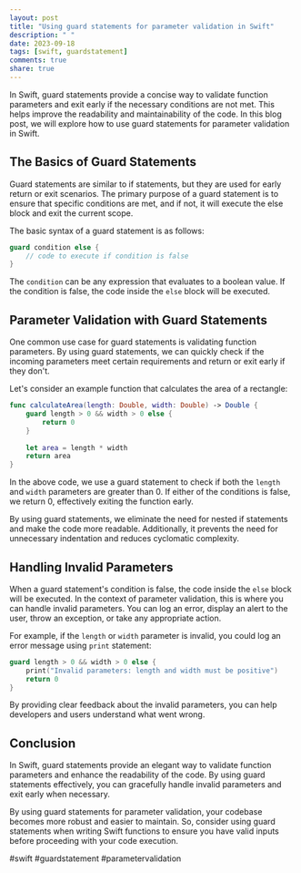 ```yaml
---
layout: post
title: "Using guard statements for parameter validation in Swift"
description: " "
date: 2023-09-18
tags: [swift, guardstatement]
comments: true
share: true
---
```


In Swift, guard statements provide a concise way to validate function parameters and exit early if the necessary conditions are not met. This helps improve the readability and maintainability of the code. In this blog post, we will explore how to use guard statements for parameter validation in Swift.

## The Basics of Guard Statements

Guard statements are similar to if statements, but they are used for early return or exit scenarios. The primary purpose of a guard statement is to ensure that specific conditions are met, and if not, it will execute the else block and exit the current scope.

The basic syntax of a guard statement is as follows:

```swift
guard condition else {
    // code to execute if condition is false
}
```

The `condition` can be any expression that evaluates to a boolean value. If the condition is false, the code inside the `else` block will be executed.

## Parameter Validation with Guard Statements

One common use case for guard statements is validating function parameters. By using guard statements, we can quickly check if the incoming parameters meet certain requirements and return or exit early if they don't.

Let's consider an example function that calculates the area of a rectangle:

```swift
func calculateArea(length: Double, width: Double) -> Double {
    guard length > 0 && width > 0 else {
        return 0
    }
    
    let area = length * width
    return area
}
```

In the above code, we use a guard statement to check if both the `length` and `width` parameters are greater than 0. If either of the conditions is false, we return 0, effectively exiting the function early.

By using guard statements, we eliminate the need for nested if statements and make the code more readable. Additionally, it prevents the need for unnecessary indentation and reduces cyclomatic complexity.

## Handling Invalid Parameters

When a guard statement's condition is false, the code inside the `else` block will be executed. In the context of parameter validation, this is where you can handle invalid parameters. You can log an error, display an alert to the user, throw an exception, or take any appropriate action.

For example, if the `length` or `width` parameter is invalid, you could log an error message using `print` statement:

```swift
guard length > 0 && width > 0 else {
    print("Invalid parameters: length and width must be positive")
    return 0
}
```

By providing clear feedback about the invalid parameters, you can help developers and users understand what went wrong.

## Conclusion

In Swift, guard statements provide an elegant way to validate function parameters and enhance the readability of the code. By using guard statements effectively, you can gracefully handle invalid parameters and exit early when necessary.

By using guard statements for parameter validation, your codebase becomes more robust and easier to maintain. So, consider using guard statements when writing Swift functions to ensure you have valid inputs before proceeding with your code execution.

#swift #guardstatement #parametervalidation